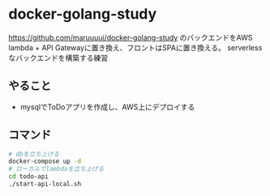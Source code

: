 # docker-golang-study

https://github.com/maruuuui/docker-golang-study
のバックエンドをAWS lambda + API Gatewayに置き換え、フロントはSPAに置き換える。
serverlessなバックエンドを構築する練習

## やること

 + mysqlでToDoアプリを作成し、AWS上にデプロイする  

## コマンド

```sh
# dbを立ち上げる
docker-compose up -d
# ローカルでlambdaを立ち上げる
cd todo-api
./start-api-local.sh
```